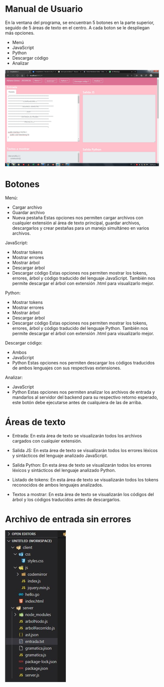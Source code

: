 # Manual de Usuario

En la ventana del programa, se encuentran 5 botones en la parte superior, seguido de 5 áreas de texto en el centro.
A cada boton se le despliegan más opciones.
  - Menú
  - JavaScript
  - Python
  - Descargar código
  - Analizar

[![N|Solid](imagenes/principal.jpg)](imagenes/principal.jpg)

# Botones

Menú:
  - Cargar archivo
  - Guardar archivo
  - Nueva pestaña
Estas opciones nos permiten cargar archivos con cualquier extensión al área de texto principal, guardar archivos, descargarlos y crear pestañas para un manejo simultáneo en varios archivos.


JavaScript:
  - Mostrar tokens
  - Mostrar errores
  - Mostrar árbol
  - Descargar árbol
  - Descargar código
Estas opciones nos permiten mostrar los tokens, errores, árbol y código traducido del lenguaje JavaScript. También nos permite descargar el árbol con extensión .html para visualizarlo mejor.


Python:
  - Mostrar tokens
  - Mostrar errores
  - Mostrar árbol
  - Descargar árbol
  - Descargar código
Estas opciones nos permiten mostrar los tokens, errores, árbol y código traducido del lenguaje Python. También nos permite descargar el árbol con extensión .html para visualizarlo mejor.


Descargar código:
  - Ambos
  - JavaScript
  - Python
Estas opciones nos permiten descargar los códigos traducidos de ambos lenguajes con sus respectivas extensiones.


Analizar:
  - JavaScript
  - Python
Estas opciones nos permiten analizar los archivos de entrada y mandarlos al servidor del backend para su respectivo retorno esperado, este botón debe ejecutarse antes de cualquiera de las de arriba.


# Áreas de texto

* Entrada:
En esta área de texto se visualizarán todos los archivos cargados con cualquier extensión.

* Salida JS:
En esta área de texto se visualizarán todos los errores léxicos y sintácticos del lenguaje analizado JavaScript.

* Salida Python:
En esta área de texto se visualizarán todos los errores léxicos y sintácticos del lenguaje analizado Python.

* Listado de tokens:
En esta área de texto se visualizarán todos los tokens reconocidos de ambos lenguajes analizados.

* Textos a mostrar:
En esta área de texto se visualizarán los códigos del árbol y los códigos traducidos antes de descargarlos.




# Archivo de entrada sin errores

[![N|Solid](imagenes/entrada.jpg)](imagenes/entrada.jpg)


